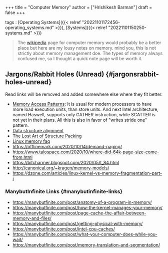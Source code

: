 +++
title = "Computer Memory"
author = ["Hrishikesh Barman"]
draft = false
+++

tags
: [Operating Systems]({{< relref "20221101172456-operating_systems.md" >}}), [Systems]({{< relref "20221101150250-systems.md" >}})

> The [wikipedia](https://en.wikipedia.org/wiki/Computer_memory) page for computer memory would probably be a better place but here are my lousy notes on memory. mind you, this is not strictly about memory management doe. The types of memory always confused me, so I thought a quick note page will be worth it.


## Jargons/Rabbit Holes (Unread) {#jargonsrabbit-holes-unread}

Read links will be removed and added somewhere else where they fit better.

-   [Memory Access Patterns](https://en.wikipedia.org/wiki/Memory_access_pattern): It is usual for modern processors to have more load execution units, than store units. And next Intel architecture, named Haswell, supports only GATHER instruction, while SCATTER is not yet in their plans. All this is also in favor of "writes stride one" pattern.
-   [Data structure alignment](https://en.wikipedia.org/wiki/Data_structure_alignment)
-   [The Lost Art of Structure Packing](http://www.catb.org/esr/structure-packing/)
-   [Linux memory faq](http://landley.net/writing/memory-faq.txt)
-   <https://offlinemark.com/2020/10/14/demand-paging/>
-   <https://www.talospace.com/2020/10/where-did-64k-page-size-come-from.html>
-   <https://bitcharmer.blogspot.com/2020/05/t_84.html>
-   <http://canonical.org/~kragen/memory-models/>
-   <https://dzone.com/articles/linux-kernel-vs-memory-fragmentation-part-i>


### ManybutInfinite Links {#manybutinfinite-links}

-   <https://manybutfinite.com/post/anatomy-of-a-program-in-memory/>
-   <https://manybutfinite.com/post/how-the-kernel-manages-your-memory/>
-   <https://manybutfinite.com/post/page-cache-the-affair-between-memory-and-files/>
-   <https://manybutfinite.com/post/getting-physical-with-memory/>
-   <https://manybutfinite.com/post/intel-cpu-caches/>
-   <https://manybutfinite.com/post/what-your-computer-does-while-you-wait/>
-   <https://manybutfinite.com/post/memory-translation-and-segmentation/>
